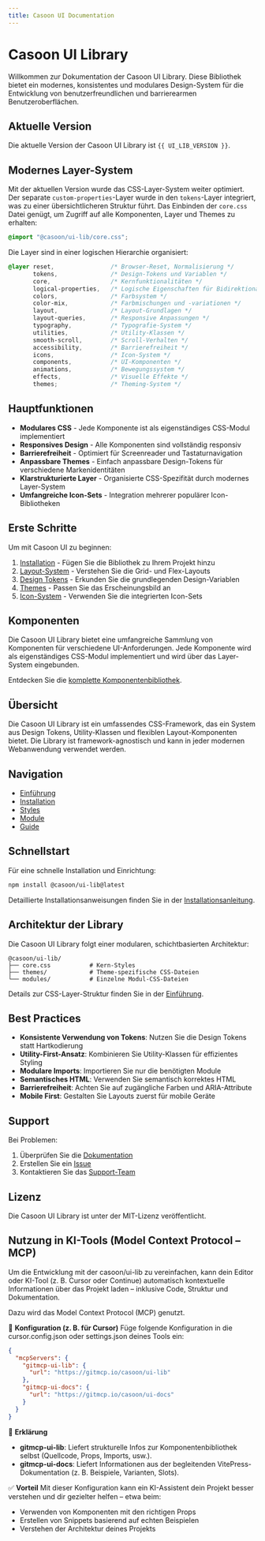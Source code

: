 ```yaml
---
title: Casoon UI Documentation
---
```


<script setup>
import { UI_LIB_VERSION } from './.vitepress/data/versions'
</script>

# Casoon UI Library

Willkommen zur Dokumentation der Casoon UI Library. Diese Bibliothek bietet ein modernes, konsistentes und modulares Design-System für die Entwicklung von benutzerfreundlichen und barrierearmen Benutzeroberflächen.

## Aktuelle Version

Die aktuelle Version der Casoon UI Library ist `{{ UI_LIB_VERSION }}`.

## Modernes Layer-System

Mit der aktuellen Version wurde das CSS-Layer-System weiter optimiert. Der separate `custom-properties`-Layer wurde in den `tokens`-Layer integriert, was zu einer übersichtlicheren Struktur führt. Das Einbinden der `core.css` Datei genügt, um Zugriff auf alle Komponenten, Layer und Themes zu erhalten:

```css
@import "@casoon/ui-lib/core.css";
```

Die Layer sind in einer logischen Hierarchie organisiert:

```css
@layer reset,                /* Browser-Reset, Normalisierung */
       tokens,               /* Design-Tokens und Variablen */
       core,                 /* Kernfunktionalitäten */
       logical-properties,   /* Logische Eigenschaften für Bidirektionalität */
       colors,               /* Farbsystem */
       color-mix,            /* Farbmischungen und -variationen */
       layout,               /* Layout-Grundlagen */
       layout-queries,       /* Responsive Anpassungen */
       typography,           /* Typografie-System */
       utilities,            /* Utility-Klassen */
       smooth-scroll,        /* Scroll-Verhalten */
       accessibility,        /* Barrierefreiheit */
       icons,                /* Icon-System */
       components,           /* UI-Komponenten */
       animations,           /* Bewegungssystem */
       effects,              /* Visuelle Effekte */
       themes;               /* Theming-System */
```

## Hauptfunktionen

- **Modulares CSS** - Jede Komponente ist als eigenständiges CSS-Modul implementiert
- **Responsives Design** - Alle Komponenten sind vollständig responsiv
- **Barrierefreiheit** - Optimiert für Screenreader und Tastaturnavigation
- **Anpassbare Themes** - Einfach anpassbare Design-Tokens für verschiedene Markenidentitäten
- **Klarstrukturierte Layer** - Organisierte CSS-Spezifität durch modernes Layer-System
- **Umfangreiche Icon-Sets** - Integration mehrerer populärer Icon-Bibliotheken

## Erste Schritte

Um mit Casoon UI zu beginnen:

1. [Installation](/getting-started/installation) - Fügen Sie die Bibliothek zu Ihrem Projekt hinzu
2. [Layout-System](/getting-started/layout) - Verstehen Sie die Grid- und Flex-Layouts
3. [Design Tokens](/getting-started/tokens) - Erkunden Sie die grundlegenden Design-Variablen
4. [Themes](/getting-started/themes) - Passen Sie das Erscheinungsbild an
5. [Icon-System](/getting-started/iconsets) - Verwenden Sie die integrierten Icon-Sets

## Komponenten

Die Casoon UI Library bietet eine umfangreiche Sammlung von Komponenten für verschiedene UI-Anforderungen. Jede Komponente wird als eigenständiges CSS-Modul implementiert und wird über das Layer-System eingebunden.

Entdecken Sie die [komplette Komponentenbibliothek](/components/).

## Übersicht

Die Casoon UI Library ist ein umfassendes CSS-Framework, das ein System aus Design Tokens, Utility-Klassen und flexiblen Layout-Komponenten bietet. Die Library ist framework-agnostisch und kann in jeder modernen Webanwendung verwendet werden.

## Navigation

- [Einführung](/getting-started/index)
- [Installation](/getting-started/installation)
- [Styles](/getting-started/styles)
- [Module](/modules/)
- [Guide](/guide/)

## Schnellstart

Für eine schnelle Installation und Einrichtung:

```bash
npm install @casoon/ui-lib@latest
```

Detaillierte Installationsanweisungen finden Sie in der [Installationsanleitung](/getting-started/installation).

## Architektur der Library

Die Casoon UI Library folgt einer modularen, schichtbasierten Architektur:

```
@casoon/ui-lib/
├── core.css           # Kern-Styles
├── themes/            # Theme-spezifische CSS-Dateien
└── modules/           # Einzelne Modul-CSS-Dateien
```

Details zur CSS-Layer-Struktur finden Sie in der [Einführung](/getting-started/index).

## Best Practices

- **Konsistente Verwendung von Tokens**: Nutzen Sie die Design Tokens statt Hartkodierung
- **Utility-First-Ansatz**: Kombinieren Sie Utility-Klassen für effizientes Styling
- **Modulare Imports**: Importieren Sie nur die benötigten Module
- **Semantisches HTML**: Verwenden Sie semantisch korrektes HTML
- **Barrierefreiheit**: Achten Sie auf zugängliche Farben und ARIA-Attribute
- **Mobile First**: Gestalten Sie Layouts zuerst für mobile Geräte

## Support

Bei Problemen:
1. Überprüfen Sie die [Dokumentation](https://github.com/casoon/ui-lib)
2. Erstellen Sie ein [Issue](https://github.com/casoon/ui-lib/issues)
3. Kontaktieren Sie das [Support-Team](mailto:support@casoon.com)

## Lizenz

Die Casoon UI Library ist unter der MIT-Lizenz veröffentlicht. 

## Nutzung in KI-Tools (Model Context Protocol – MCP)

Um die Entwicklung mit der casoon/ui-lib zu vereinfachen, kann dein Editor oder KI-Tool (z. B. Cursor oder Continue) automatisch kontextuelle Informationen über das Projekt laden – inklusive Code, Struktur und Dokumentation.

Dazu wird das Model Context Protocol (MCP) genutzt.

🔧 **Konfiguration (z. B. für Cursor)**
Füge folgende Konfiguration in die cursor.config.json oder settings.json deines Tools ein:

```json
{
  "mcpServers": {
    "gitmcp-ui-lib": {
      "url": "https://gitmcp.io/casoon/ui-lib"
    },
    "gitmcp-ui-docs": {
      "url": "https://gitmcp.io/casoon/ui-docs"
    }
  }
}
```

📌 **Erklärung**
- **gitmcp-ui-lib**: Liefert strukturelle Infos zur Komponentenbibliothek selbst (Quellcode, Props, Imports, usw.).
- **gitmcp-ui-docs**: Liefert Informationen aus der begleitenden VitePress-Dokumentation (z. B. Beispiele, Varianten, Slots).

✅ **Vorteil**
Mit dieser Konfiguration kann ein KI-Assistent dein Projekt besser verstehen und dir gezielter helfen – etwa beim:

- Verwenden von Komponenten mit den richtigen Props
- Erstellen von Snippets basierend auf echten Beispielen
- Verstehen der Architektur deines Projekts 
